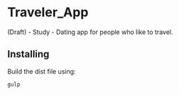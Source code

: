 # Traveler_App

(Draft) - Study - Dating app for people who like to travel.

## Installing

Build the dist file using:

```shell
gulp
```
